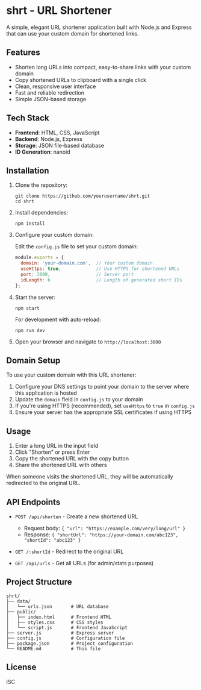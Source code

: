 # shrt - URL Shortener

A simple, elegant URL shortener application built with Node.js and Express that can use your custom domain for shortened links.

## Features

- Shorten long URLs into compact, easy-to-share links with your custom domain
- Copy shortened URLs to clipboard with a single click
- Clean, responsive user interface
- Fast and reliable redirection
- Simple JSON-based storage

## Tech Stack

- **Frontend**: HTML, CSS, JavaScript
- **Backend**: Node.js, Express
- **Storage**: JSON file-based database
- **ID Generation**: nanoid

## Installation

1. Clone the repository:
   ```
   git clone https://github.com/yourusername/shrt.git
   cd shrt
   ```

2. Install dependencies:
   ```
   npm install
   ```

3. Configure your custom domain:
   
   Edit the `config.js` file to set your custom domain:
   ```javascript
   module.exports = {
     domain: 'your-domain.com',  // Your custom domain
     useHttps: true,             // Use HTTPS for shortened URLs
     port: 3000,                 // Server port
     idLength: 6                 // Length of generated short IDs
   };
   ```

4. Start the server:
   ```
   npm start
   ```

   For development with auto-reload:
   ```
   npm run dev
   ```

5. Open your browser and navigate to `http://localhost:3000`

## Domain Setup

To use your custom domain with this URL shortener:

1. Configure your DNS settings to point your domain to the server where this application is hosted
2. Update the `domain` field in `config.js` to your domain
3. If you're using HTTPS (recommended), set `useHttps` to `true` in `config.js`
4. Ensure your server has the appropriate SSL certificates if using HTTPS

## Usage

1. Enter a long URL in the input field
2. Click "Shorten" or press Enter
3. Copy the shortened URL with the copy button
4. Share the shortened URL with others

When someone visits the shortened URL, they will be automatically redirected to the original URL.

## API Endpoints

- `POST /api/shorten` - Create a new shortened URL
  - Request body: `{ "url": "https://example.com/very/long/url" }`
  - Response: `{ "shortUrl": "https://your-domain.com/abc123", "shortId": "abc123" }`

- `GET /:shortId` - Redirect to the original URL

- `GET /api/urls` - Get all URLs (for admin/stats purposes)

## Project Structure

```
shrt/
├── data/
│   └── urls.json       # URL database
├── public/
│   ├── index.html      # Frontend HTML
│   ├── styles.css      # CSS styles
│   └── script.js       # Frontend JavaScript
├── server.js           # Express server
├── config.js           # Configuration file
├── package.json        # Project configuration
└── README.md           # This file
```

## License

ISC
